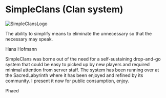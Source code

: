 # SimpleClans (Clan system)

![SimpleClansLogo](http://sacredlabyrinth.net/store/sc_logo.png)


The ability to simplify means to eliminate the unnecessary so that the necessary may speak.

Hans Hofmann



SimpleClans was borne out of the need for a self-sustaining drop-and-go system that could be easy to picked up by new players and required minimal attention from server staff. The system has been running over at the SacredLabyrinth where it has been enjoyed and refined by its community. I present it now for public consumption, enjoy.
 
Phaed

